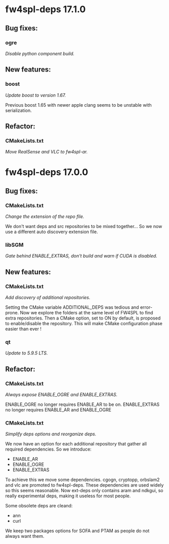 # fw4spl-deps 17.1.0

## Bug fixes:

### ogre

*Disable python component build.*

## New features:

### boost

*Update boost to version 1.67.*

Previous boost 1.65 with newer apple clang seems to be unstable with serialization.

## Refactor:

### CMakeLists.txt

*Move RealSense and VLC to fw4spl-ar.*




# fw4spl-deps 17.0.0

## Bug fixes:

### CMakeLists.txt

*Change the extension of the repo file.*

We don't want deps and src repositories to be mixed together... So we now use a different auto discovery extension file.

### libSGM

*Gate behind ENABLE_EXTRAS, don't build and warn if CUDA is disabled.*

## New features:

### CMakeLists.txt

*Add discovery of additional repositories.*

Setting the CMake variable ADDITIONAL_DEPS was tedious and error-prone. Now we explore the folders at the same level of FW4SPL to find extra repositories. Then a CMake option, set to ON by default, is proposed to enable/disable the repository. This will make CMake configuration phase easier than ever !

### qt

*Update to 5.9.5 LTS.*

## Refactor:

### CMakeLists.txt

*Always expose ENABLE_OGRE and ENABLE_EXTRAS.*

ENABLE_OGRE no longer requires ENABLE_AR to be on. ENABLE_EXTRAS no longer requires ENABLE_AR and ENABLE_OGRE

### CMakeLists.txt

*Simplify deps options and reorganize deps.*

We now have an option for each additional repository that gather all
required dependencies. So we introduce:
- ENABLE_AR
- ENABLE_OGRE
- ENABLE_EXTRAS

To achieve this we move some dependencies. cgogn, cryptopp, orbslam2 and
vlc are promoted to fw4spl-deps. These dependencies are used widely so
this seems reasonable. Now ext-deps only contains aram and ndkgui, so
really experimental deps, making it useless for most people.

Some obsolete deps are cleand:
- ann
- curl

We keep two packages options for SOFA and PTAM as people do not always
want them.


